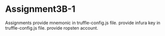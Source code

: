 # Assignment3B-1
Assignments
provide mnemonic in truffle-config.js file.
provide infura key in truffle-config.js file.
provide ropsten account.
